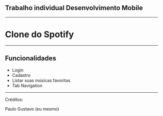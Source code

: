 ## Trabalho individual Desenvolvimento Mobile

<hr/>

# Clone do Spotify


<hr/>

## Funcionalidades

<ul>
  <li>Login</li>
  <li>Cadastro</li>
  <li>Listar suas músicas favoritas</li>
  <li>Tab Navigation</li>
</ul>
<hr/>
Créditos:

Paulo Gustavo (eu mesmo)

